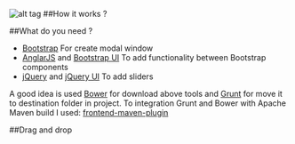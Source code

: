 ![alt tag](https://lh3.googleusercontent.com/8puW0Fc38pfXtzKZmhze-rZbvGbpdWldq20uZ_lExLSgpEYoaXhrRu7mACQJYn-85cMKiLS_re2-jFQ=w2800-h2066-rw)
##How it works ?

##What do you need ?

* [Bootstrap](http://getbootstrap.com/) For create modal window
* [AnglarJS](https://angularjs.org/) and [Bootstrap UI](http://angular-ui.github.io/bootstrap/) To add functionality between Bootstrap components
* [jQuery](https://jquery.com/) and [jQuery UI](https://jqueryui.com/) To add sliders

A good idea is used [Bower](https://bower.io/) for download above tools and [Grunt](http://gruntjs.com/) for move it to destination folder in project.
To integration Grunt and Bower with Apache Maven build I used: [frontend-maven-plugin](https://github.com/eirslett/frontend-maven-plugin)

##Drag and drop
